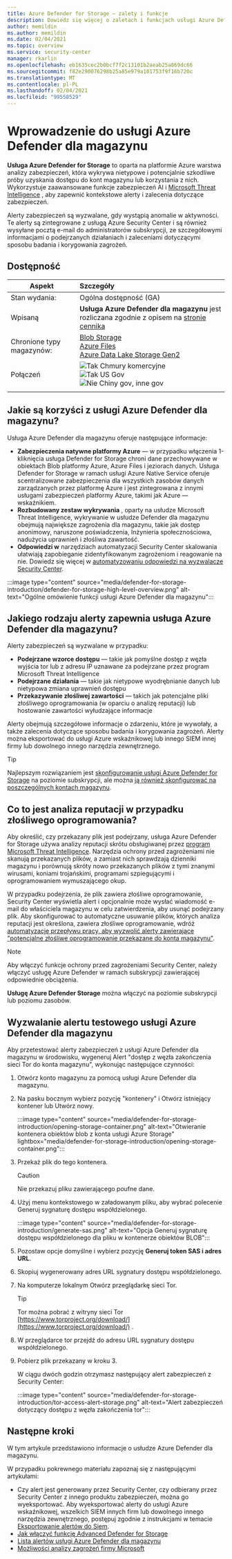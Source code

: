 ```yaml
---
title: Azure Defender for Storage — zalety i funkcje
description: Dowiedz się więcej o zaletach i funkcjach usługi Azure Defender dla magazynu.
author: memildin
ms.author: memildin
ms.date: 02/04/2021
ms.topic: overview
ms.service: security-center
manager: rkarlin
ms.openlocfilehash: eb1635cec2b0bcf7f2c13101b2aeab25a869dc66
ms.sourcegitcommit: f82e290076298b25a85e979a101753f9f16b720c
ms.translationtype: MT
ms.contentlocale: pl-PL
ms.lasthandoff: 02/04/2021
ms.locfileid: "99558529"
---
```

# <a name="introduction-to-azure-defender-for-storage"></a>Wprowadzenie do usługi Azure Defender dla magazynu

**Usługa Azure Defender for Storage** to oparta na platformie Azure warstwa analizy zabezpieczeń, która wykrywa nietypowe i potencjalnie szkodliwe próby uzyskania dostępu do kont magazynu lub korzystania z nich. Wykorzystuje zaawansowane funkcje zabezpieczeń AI i [Microsoft Threat Intelligence](https://go.microsoft.com/fwlink/?linkid=2128684) , aby zapewnić kontekstowe alerty i zalecenia dotyczące zabezpieczeń.

Alerty zabezpieczeń są wyzwalane, gdy wystąpią anomalie w aktywności. Te alerty są zintegrowane z usługą Azure Security Center i są również wysyłane pocztą e-mail do administratorów subskrypcji, ze szczegółowymi informacjami o podejrzanych działaniach i zaleceniami dotyczącymi sposobu badania i korygowania zagrożeń.

## <a name="availability"></a>Dostępność

|Aspekt|Szczegóły|
|----|:----|
|Stan wydania:|Ogólna dostępność (GA)|
|Wpisaną|**Usługa Azure Defender dla magazynu** jest rozliczana zgodnie z opisem na [stronie cennika](security-center-pricing.md)|
|Chronione typy magazynów:|[Blob Storage](https://azure.microsoft.com/services/storage/blobs/)<br>[Azure Files](../storage/files/storage-files-introduction.md)<br>[Azure Data Lake Storage Gen2](../storage/blobs/data-lake-storage-introduction.md)|
|Połączeń|![Tak](./media/icons/yes-icon.png) Chmury komercyjne<br>![Tak](./media/icons/yes-icon.png) US Gov<br>![Nie](./media/icons/no-icon.png) Chiny gov, inne gov|
|||


## <a name="what-are-the-benefits-of-azure-defender-for-storage"></a>Jakie są korzyści z usługi Azure Defender dla magazynu?

Usługa Azure Defender dla magazynu oferuje następujące informacje:

- **Zabezpieczenia natywne platformy Azure** — w przypadku włączenia 1-kliknięcia usługa Defender for Storage chroni dane przechowywane w obiektach Blob platformy Azure, Azure Files i jeziorach danych. Usługa Defender for Storage w ramach usługi Azure Native Service oferuje scentralizowane zabezpieczenia dla wszystkich zasobów danych zarządzanych przez platformę Azure i jest zintegrowana z innymi usługami zabezpieczeń platformy Azure, takimi jak Azure — wskaźnikiem.
- **Rozbudowany zestaw wykrywania** , oparty na usłudze Microsoft Threat Intelligence, wykrywanie w usłudze Defender dla magazynu obejmują największe zagrożenia dla magazynu, takie jak dostęp anonimowy, naruszone poświadczenia, Inżynieria społecznościowa, nadużycia uprawnień i złośliwa zawartość.
- **Odpowiedzi w** narzędziach automatyzacji Security Center skalowania ułatwiają zapobieganie zidentyfikowanym zagrożeniom i reagowanie na nie. Dowiedz się więcej w [automatyzowaniu odpowiedzi na wyzwalacze Security Center](workflow-automation.md).

:::image type="content" source="media/defender-for-storage-introduction/defender-for-storage-high-level-overview.png" alt-text="Ogólne omówienie funkcji usługi Azure Defender dla magazynu":::


## <a name="what-kind-of-alerts-does-azure-defender-for-storage-provide"></a>Jakiego rodzaju alerty zapewnia usługa Azure Defender dla magazynu?

Alerty zabezpieczeń są wyzwalane w przypadku:

- **Podejrzane wzorce dostępu** — takie jak pomyślne dostęp z węzła wyjścia tor lub z adresu IP uznawane za podejrzane przez program Microsoft Threat Intelligence
- **Podejrzane działania** — takie jak nietypowe wyodrębnianie danych lub nietypowa zmiana uprawnień dostępu
- **Przekazywanie złośliwej zawartości** — takich jak potencjalne pliki złośliwego oprogramowania (w oparciu o analizę reputacji) lub hostowanie zawartości wyłudzające informacje

Alerty obejmują szczegółowe informacje o zdarzeniu, które je wywołały, a także zalecenia dotyczące sposobu badania i korygowania zagrożeń. Alerty można eksportować do usługi Azure wskaźnikowej lub innego SIEM innej firmy lub dowolnego innego narzędzia zewnętrznego.

> [!TIP]
> Najlepszym rozwiązaniem jest [skonfigurowanie usługi Azure Defender for Storage](../storage/common/azure-defender-storage-configure.md?tabs=azure-security-center) na poziomie subskrypcji, ale można [ją również skonfigurować na poszczególnych kontach magazynu](../storage/common/azure-defender-storage-configure.md?tabs=azure-portal).


## <a name="what-is-hash-reputation-analysis-for-malware"></a>Co to jest analiza reputacji w przypadku złośliwego oprogramowania?

Aby określić, czy przekazany plik jest podejrzany, usługa Azure Defender for Storage używa analizy reputacji skrótu obsługiwanej przez [program Microsoft Threat Intelligence](https://go.microsoft.com/fwlink/?linkid=2128684). Narzędzia ochrony przed zagrożeniami nie skanują przekazanych plików, a zamiast nich sprawdzają dzienniki magazynu i porównują skróty nowo przekazanych plików z tymi znanymi wirusami, koniami trojańskimi, programami szpiegującymi i oprogramowaniem wymuszającego okup. 

W przypadku podejrzenia, że plik zawiera złośliwe oprogramowanie, Security Center wyświetla alert i opcjonalnie może wysłać wiadomość e-mail do właściciela magazynu w celu zatwierdzenia, aby usunąć podejrzany plik. Aby skonfigurować to automatyczne usuwanie plików, których analiza reputacji jest określona, zawiera złośliwe oprogramowanie, wdróż [automatyzację przepływu pracy, aby wyzwolić alerty zawierające "potencjalne złośliwe oprogramowanie przekazane do konta magazynu"](https://techcommunity.microsoft.com/t5/azure-security-center/how-to-respond-to-potential-malware-uploaded-to-azure-storage/ba-p/1452005).

> [!NOTE]
> Aby włączyć funkcje ochrony przed zagrożeniami Security Center, należy włączyć usługę Azure Defender w ramach subskrypcji zawierającej odpowiednie obciążenia.
>
> **Usługę Azure Defender Storage** można włączyć na poziomie subskrypcji lub poziomu zasobów.

## <a name="trigger-a-test-alert-for-azure-defender-for-storage"></a>Wyzwalanie alertu testowego usługi Azure Defender dla magazynu

Aby przetestować alerty zabezpieczeń z usługi Azure Defender dla magazynu w środowisku, wygeneruj Alert "dostęp z węzła zakończenia sieci Tor do konta magazynu", wykonując następujące czynności:

1. Otwórz konto magazynu za pomocą usługi Azure Defender dla magazynu.
1. Na pasku bocznym wybierz pozycję "kontenery" i Otwórz istniejący kontener lub Utwórz nowy.

    :::image type="content" source="media/defender-for-storage-introduction/opening-storage-container.png" alt-text="Otwieranie kontenera obiektów blob z konta usługi Azure Storage" lightbox="media/defender-for-storage-introduction/opening-storage-container.png":::

1. Przekaż plik do tego kontenera.

    > [!CAUTION]
    > Nie przekazuj pliku zawierającego poufne dane.

1. Użyj menu kontekstowego w załadowanym pliku, aby wybrać polecenie Generuj sygnaturę dostępu współdzielonego.

    :::image type="content" source="media/defender-for-storage-introduction/generate-sas.png" alt-text="Opcja Generuj sygnaturę dostępu współdzielonego dla pliku w kontenerze obiektów BLOB":::

1. Pozostaw opcje domyślne i wybierz pozycję **Generuj token SAS i adres URL**.

1. Skopiuj wygenerowany adres URL sygnatury dostępu współdzielonego.

1. Na komputerze lokalnym Otwórz przeglądarkę sieci Tor.

    > [!TIP]
    > Tor można pobrać z witryny sieci Tor [https://www.torproject.org/download/](https://www.torproject.org/download/) .

1. W przeglądarce tor przejdź do adresu URL sygnatury dostępu współdzielonego.

1. Pobierz plik przekazany w kroku 3.

    W ciągu dwóch godzin otrzymasz następujący alert zabezpieczeń z Security Center:

    :::image type="content" source="media/defender-for-storage-introduction/tor-access-alert-storage.png" alt-text="Alert zabezpieczeń dotyczący dostępu z węzła zakończenia tor":::

## <a name="next-steps"></a>Następne kroki

W tym artykule przedstawiono informacje o usłudze Azure Defender dla magazynu.

W przypadku pokrewnego materiału zapoznaj się z następującymi artykułami: 

- Czy alert jest generowany przez Security Center, czy odbierany przez Security Center z innego produktu zabezpieczeń, można go wyeksportować. Aby wyeksportować alerty do usługi Azure wskaźnikowej, wszelkich SIEM innych firm lub dowolnego innego narzędzia zewnętrznego, postępuj zgodnie z instrukcjami w temacie [Eksportowanie alertów do Siem](continuous-export.md).
- [Jak włączyć funkcję Advanced Defender for Storage](../storage/common/azure-defender-storage-configure.md)
- [Lista alertów usługi Azure Defender dla magazynu](alerts-reference.md#alerts-azurestorage)
- [Możliwości analizy zagrożeń firmy Microsoft](https://go.microsoft.com/fwlink/?linkid=2128684)